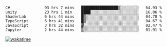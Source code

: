 <!--START_SECTION:waka-->

```text
C#               93 hrs 7 mins   ████████████████▒░░░░░░░░   64.93 %
unity            23 hrs 1 min    ████░░░░░░░░░░░░░░░░░░░░░   16.06 %
ShaderLab        6 hrs 44 mins   █▒░░░░░░░░░░░░░░░░░░░░░░░   04.70 %
TypeScript       6 hrs 41 mins   █▒░░░░░░░░░░░░░░░░░░░░░░░   04.67 %
JavaScript       3 hrs 32 mins   ▓░░░░░░░░░░░░░░░░░░░░░░░░   02.47 %
Jupyter          2 hrs 44 mins   ▒░░░░░░░░░░░░░░░░░░░░░░░░   01.91 %
```

<!--END_SECTION:waka-->
[![wakatime](https://wakatime.com/badge/user/6c2f442e-41b4-42e3-bc06-d5d8203ad1da.svg)](https://wakatime.com/@6c2f442e-41b4-42e3-bc06-d5d8203ad1da)
